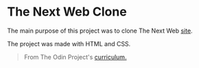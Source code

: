 # The Next Web Clone

The main purpose of this project was to clone The Next Web [site](https://thenextweb.com/).

The project was made with HTML and CSS.

> From The Odin Project's [curriculum.](https://www.theodinproject.com/lessons/building-with-responsive-design)
